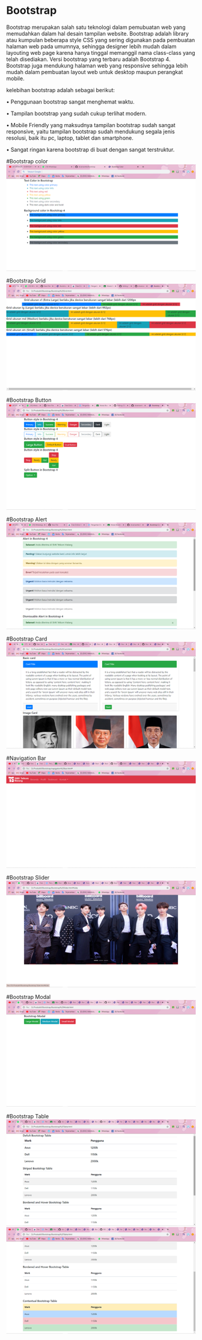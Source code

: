 # Bootstrap
Bootstrap merupakan salah satu teknologi dalam pemubuatan web yang
memudahkan dalam hal desain tampilan website. Bootstrap adalah library atau
kumpulan beberapa style CSS yang sering digunakan pada pembuatan halaman
web pada umumnya, sehingga designer lebih mudah dalam layouting web page
karena hanya tinggal memanggil nama class-class yang telah disediakan. Versi
bootstrap yang terbaru adalah Bootstrap 4. Bootstrap juga mendukung halaman web
yang responsive sehingga lebih mudah dalam pembuatan layout web untuk desktop
maupun perangkat mobile.

 kelebihan bootstrap adalah sebagai berikut:
 
 • Penggunaan bootstrap sangat menghemat waktu. 
 
 • Tampilan bootstrap yang sudah cukup terlihat modern.
 
 • Mobile Friendly yang maksudnya tampilan bootstrap sudah sangat responsive, 
   yaitu tampilan bootstrap sudah mendukung segala jenis resolusi, baik itu pc, laptop, tablet dan smartphone. 
   
 • Sangat ringan karena bootstrap di buat dengan sangat terstruktur. 
 
 #Bootstrap color
 ![Alt Text](https://github.com/divamaretta/Bootstrap/blob/master/Screenshot%20(170).png)
 
 #Bootstrap Grid
 ![Alt Text](https://github.com/divamaretta/Bootstrap/blob/master/Screenshot%20(171).png)
 
 #Bootstrap Button
 ![Alt Text](https://github.com/divamaretta/Bootstrap/blob/master/Screenshot%20(172).png)
 
 #Bootstrap Alert
 ![Alt Text](https://github.com/divamaretta/Bootstrap/blob/master/Screenshot%20(173).png)
 
 #Bootstrap Card
 ![Alt Text](https://github.com/divamaretta/Bootstrap/blob/master/Screenshot%20(174).png)
 
 #Navigation Bar
 ![Alt Text](https://github.com/divamaretta/Bootstrap/blob/master/Screenshot%20(176).png)
 
 #Bootstrap Slider
 ![Alt Text](https://github.com/divamaretta/Bootstrap/blob/master/Screenshot%20(177).png)
 
 #Bootstrap Modal
 ![Alt Text](https://github.com/divamaretta/Bootstrap/blob/master/Screenshot%20(178).png)
 
 #Bootstrap Table 
 ![Alt Text](https://github.com/divamaretta/Bootstrap/blob/master/Screenshot%20(179).png)
 ![Alt Text](https://github.com/divamaretta/Bootstrap/blob/master/Screenshot%20(180).png)
 
